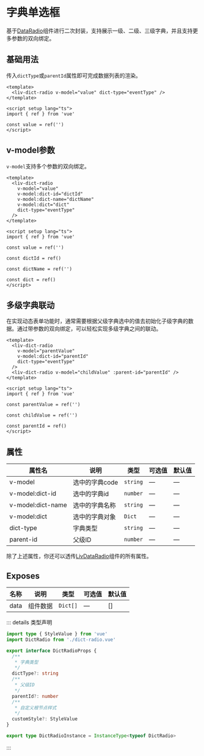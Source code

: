 # 字典单选框

基于[DataRadio](./data-radio.md)组件进行二次封装，支持展示一级、二级、三级字典，并且支持更多参数的双向绑定。

## 基础用法

传入`dictType`或`parentId`属性即可完成数据列表的渲染。

```vue
<template>
  <liv-dict-radio v-model="value" dict-type="eventType" />
</template>

<script setup lang="ts">
import { ref } from 'vue'

const value = ref('')
</script>
```

## v-model参数

`v-model`支持多个参数的双向绑定。

```vue
<template>
  <liv-dict-radio
    v-model="value"
    v-model:dict-id="dictId"
    v-model:dict-name="dictName"
    v-model:dict="dict"
    dict-type="eventType"
  />
</template>

<script setup lang="ts">
import { ref } from 'vue'

const value = ref('')

const dictId = ref()

const dictName = ref('')

const dict = ref()
</script>
```

## 多级字典联动

在实现动态表单功能时，通常需要根据父级字典选中的值去初始化子级字典的数据。通过带参数的双向绑定，可以轻松实现多级字典之间的联动。

```vue
<template>
  <liv-dict-radio
    v-model="parentValue"
    v-model:dict-id="parentId"
    dict-type="eventType"
  />
  <liv-dict-radio v-model="childValue" :parent-id="parentId" />
</template>

<script setup lang="ts">
import { ref } from 'vue'

const parentValue = ref('')

const childValue = ref('')

const parentId = ref()
</script>
```

## 属性

| 属性名            | 说明           | 类型     | 可选值 | 默认值 |
| ----------------- | -------------- | -------- | ------ | ------ |
| v-model           | 选中的字典code | `string` | —      | —      |
| v-model:dict-id   | 选中的字典id   | `number` | —      | —      |
| v-model:dict-name | 选中的字典名称 | `string` | —      | —      |
| v-model:dict      | 选中的字典对象 | `Dict`   | —      | —      |
| dict-type         | 字典类型       | `string` | —      | —      |
| parent-id         | 父级ID         | `number` | —      | —      |

除了上述属性，你还可以透传[LivDataRadio](./data-radio.md)组件的所有属性。

## Exposes

| 名称 | 说明     | 类型     | 可选值 | 默认值 |
| ---- | -------- | -------- | ------ | ------ |
| data | 组件数据 | `Dict[]` | —      | []     |

::: details 类型声明

```ts
import type { StyleValue } from 'vue'
import DictRadio from './dict-radio.vue'

export interface DictRadioProps {
  /**
   * 字典类型
   */
  dictType?: string
  /**
   * 父级ID
   */
  parentId?: number
  /**
   * 自定义根节点样式
   */
  customStyle?: StyleValue
}

export type DictRadioInstance = InstanceType<typeof DictRadio>
```

:::
